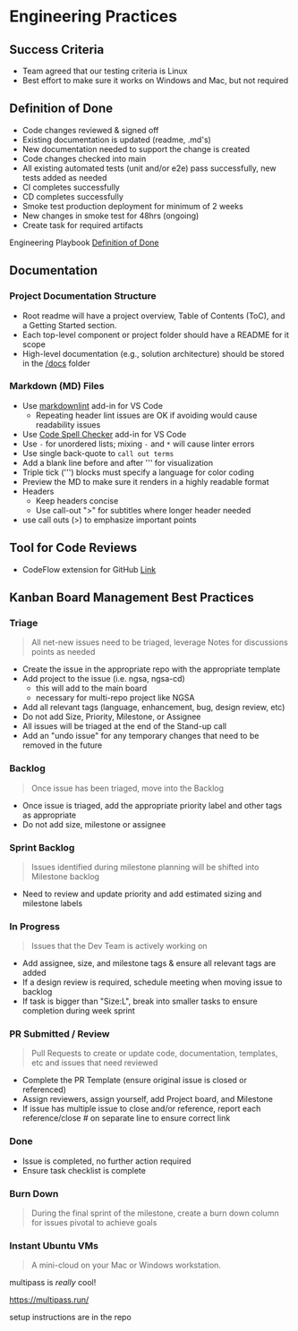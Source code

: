 # Engineering Practices

## Success Criteria

- Team agreed that our testing criteria is Linux
- Best effort to make sure it works on Windows and Mac, but not required

## Definition of Done

- Code changes reviewed & signed off
- Existing documentation is updated (readme, .md's)
- New documentation needed to support the change is created
- Code changes checked into main
- All existing automated tests (unit and/or e2e) pass successfully, new tests added as needed
- CI completes successfully
- CD completes successfully
- Smoke test production deployment for minimum of 2 weeks
- New changes in smoke test for 48hrs (ongoing)
- Create task for required artifacts

Engineering Playbook [Definition of Done](https://github.com/microsoft/code-with-engineering-playbook/tree/master/agile-development/team-agreements/definition-of-done/readme.md)

## Documentation

### Project Documentation Structure

- Root readme will have a project overview, Table of Contents (ToC), and a Getting Started section.
- Each top-level component or project folder should have a README for it scope
- High-level documentation (e.g., solution architecture) should be stored in the [/docs](https://github.com/retaildevcrews/ngsa/tree/main/docs) folder

### Markdown (MD) Files

- Use [markdownlint](https://marketplace.visualstudio.com/items?itemName=DavidAnson.vscode-markdownlint) add-in for VS Code
  - Repeating header lint issues are OK if avoiding would cause readability issues
- Use [Code Spell Checker](https://github.com/streetsidesoftware/vscode-spell-checker) add-in for VS Code
- Use `-` for unordered lists; mixing `-` and `*` will cause linter errors
- Use single back-quote to `call out terms`
- Add a blank line before and after ''' for visualization
- Triple tick (''') blocks must specify a language for color coding
- Preview the MD to make sure it renders in a highly readable format
- Headers
  - Keep headers concise
  - Use call-out ">" for subtitles where longer header needed
- use call outs (>) to emphasize important points

## Tool for Code Reviews

- CodeFlow extension for GitHub [Link](https://www.1eswiki.com/wiki/CodeFlow_integration_with_GitHub_Pull_Requests)

## Kanban Board Management Best Practices

### Triage

> All net-new issues need to be triaged, leverage Notes for discussions points as needed

- Create the issue in the appropriate repo with the appropriate template
- Add project to the issue (i.e. ngsa, ngsa-cd)
  - this will add to the main board
  - necessary for multi-repo project like NGSA
- Add all relevant tags (language, enhancement, bug, design review, etc)
- Do not add Size, Priority, Milestone, or Assignee
- All issues will be triaged at the end of the Stand-up call
- Add an "undo issue" for any temporary changes that need to be removed in the future

### Backlog

> Once issue has been triaged, move into the Backlog

- Once issue is triaged, add the appropriate priority label and other tags as appropriate
- Do not add size, milestone or assignee

### Sprint Backlog

> Issues identified during milestone planning will be shifted into Milestone backlog

- Need to review and update priority and add estimated sizing and milestone labels

### In Progress

> Issues that the Dev Team is actively working on

- Add assignee, size, and milestone tags & ensure all relevant tags are added
- If a design review is required, schedule meeting when moving issue to backlog
- If task is bigger than "Size:L", break into smaller tasks to ensure completion during week sprint

### PR Submitted / Review

> Pull Requests to create or update code, documentation, templates, etc and issues that need reviewed

- Complete the PR Template (ensure original issue is closed or referenced)
- Assign reviewers, assign yourself, add Project board, and Milestone
- If issue has multiple issue to close and/or reference, report each reference/close # on separate line to ensure correct link

### Done

- Issue is completed, no further action required
- Ensure task checklist is complete

### Burn Down

> During the final sprint of the milestone, create a burn down column for issues pivotal to achieve goals

### Instant Ubuntu VMs

> A mini-cloud on your Mac or Windows workstation.

multipass is *really* cool!

<https://multipass.run/>

setup instructions are in the repo
